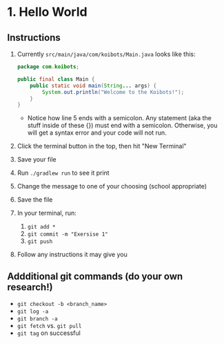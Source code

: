 # 1. Hello World

## Instructions 
1. Currently ```src/main/java/com/koibots/Main.java``` looks like this:

    ```java
    package com.koibots;

    public final class Main {
        public static void main(String... args) {
            System.out.println("Welcome to the Koibots!");
        }
    }
    ```
     - Notice how line 5 ends with a semicolon. Any statement (aka the stuff inside of these {}) must end with a semicolon. Otherwise, you will get a syntax error and your code will not run.
2. Click the terminal button in the top, then hit "New Terminal"
3. Save your file
4. Run `./gradlew run` to see it print
5. Change the message to one of your choosing (school appropriate)
6. Save the file
7. In your terminal, run:
    1. `git add *`
    2. `git commit -m "Exersise 1"`
    3. `git push`
8. Follow any instructions it may give you

## Addditional git commands (do your own research!)
- `git checkout -b <branch_name>`
- `git log -a`
- `git branch -a`
- `git fetch` vs. `git pull`
- `git tag` on successful